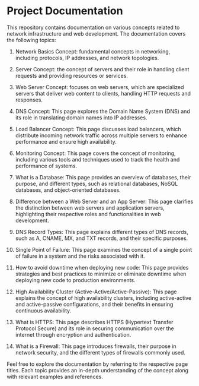 # Project Documentation

This repository contains documentation on various concepts related to network infrastructure and web development. The documentation covers the following topics:

1. Network Basics Concept: fundamental concepts in networking, including protocols, IP addresses, and network topologies.

2. Server Concept: the concept of servers and their role in handling client requests and providing resources or services.

3. Web Server Concept: focuses on web servers, which are specialized servers that deliver web content to clients, handling HTTP requests and responses.

4. DNS Concept: This page explores the Domain Name System (DNS) and its role in translating domain names into IP addresses.

5. Load Balancer Concept: This page discusses load balancers, which distribute incoming network traffic across multiple servers to enhance performance and ensure high availability.

6. Monitoring Concept: This page covers the concept of monitoring, including various tools and techniques used to track the health and performance of systems.

7. What is a Database: This page provides an overview of databases, their purpose, and different types, such as relational databases, NoSQL databases, and object-oriented databases.

8. Difference between a Web Server and an App Server: This page clarifies the distinction between web servers and application servers, highlighting their respective roles and functionalities in web development.

9. DNS Record Types: This page explains different types of DNS records, such as A, CNAME, MX, and TXT records, and their specific purposes.

10. Single Point of Failure: This page examines the concept of a single point of failure in a system and the risks associated with it.

11. How to avoid downtime when deploying new code: This page provides strategies and best practices to minimize or eliminate downtime when deploying new code to production environments.

12. High Availability Cluster (Active-Active/Active-Passive): This page explains the concept of high availability clusters, including active-active and active-passive configurations, and their benefits in ensuring continuous availability.

13. What is HTTPS: This page describes HTTPS (Hypertext Transfer Protocol Secure) and its role in securing communication over the internet through encryption and authentication.

14. What is a Firewall: This page introduces firewalls, their purpose in network security, and the different types of firewalls commonly used.

Feel free to explore the documentation by referring to the respective page titles. Each topic provides an in-depth understanding of the concept along with relevant examples and references.

